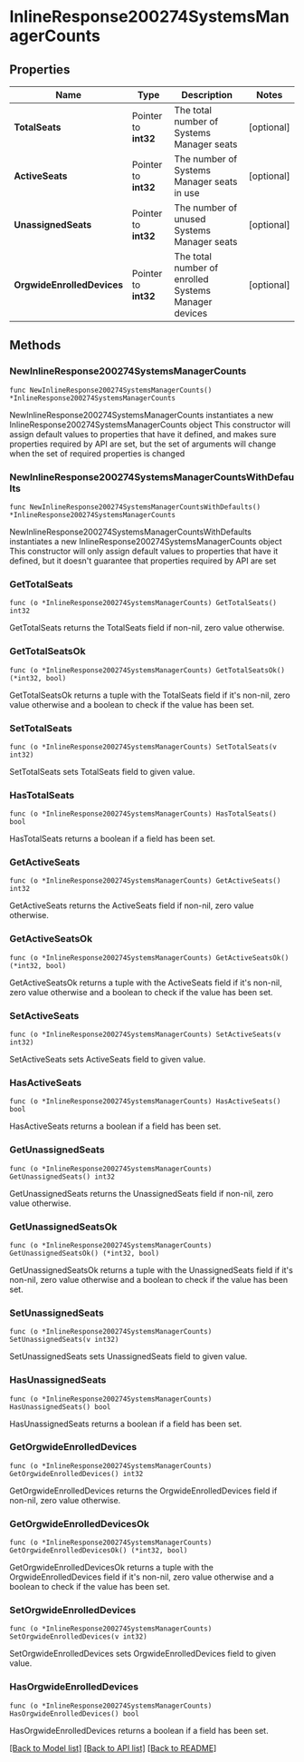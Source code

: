 # InlineResponse200274SystemsManagerCounts

## Properties

Name | Type | Description | Notes
------------ | ------------- | ------------- | -------------
**TotalSeats** | Pointer to **int32** | The total number of Systems Manager seats | [optional] 
**ActiveSeats** | Pointer to **int32** | The number of Systems Manager seats in use | [optional] 
**UnassignedSeats** | Pointer to **int32** | The number of unused Systems Manager seats | [optional] 
**OrgwideEnrolledDevices** | Pointer to **int32** | The total number of enrolled Systems Manager devices | [optional] 

## Methods

### NewInlineResponse200274SystemsManagerCounts

`func NewInlineResponse200274SystemsManagerCounts() *InlineResponse200274SystemsManagerCounts`

NewInlineResponse200274SystemsManagerCounts instantiates a new InlineResponse200274SystemsManagerCounts object
This constructor will assign default values to properties that have it defined,
and makes sure properties required by API are set, but the set of arguments
will change when the set of required properties is changed

### NewInlineResponse200274SystemsManagerCountsWithDefaults

`func NewInlineResponse200274SystemsManagerCountsWithDefaults() *InlineResponse200274SystemsManagerCounts`

NewInlineResponse200274SystemsManagerCountsWithDefaults instantiates a new InlineResponse200274SystemsManagerCounts object
This constructor will only assign default values to properties that have it defined,
but it doesn't guarantee that properties required by API are set

### GetTotalSeats

`func (o *InlineResponse200274SystemsManagerCounts) GetTotalSeats() int32`

GetTotalSeats returns the TotalSeats field if non-nil, zero value otherwise.

### GetTotalSeatsOk

`func (o *InlineResponse200274SystemsManagerCounts) GetTotalSeatsOk() (*int32, bool)`

GetTotalSeatsOk returns a tuple with the TotalSeats field if it's non-nil, zero value otherwise
and a boolean to check if the value has been set.

### SetTotalSeats

`func (o *InlineResponse200274SystemsManagerCounts) SetTotalSeats(v int32)`

SetTotalSeats sets TotalSeats field to given value.

### HasTotalSeats

`func (o *InlineResponse200274SystemsManagerCounts) HasTotalSeats() bool`

HasTotalSeats returns a boolean if a field has been set.

### GetActiveSeats

`func (o *InlineResponse200274SystemsManagerCounts) GetActiveSeats() int32`

GetActiveSeats returns the ActiveSeats field if non-nil, zero value otherwise.

### GetActiveSeatsOk

`func (o *InlineResponse200274SystemsManagerCounts) GetActiveSeatsOk() (*int32, bool)`

GetActiveSeatsOk returns a tuple with the ActiveSeats field if it's non-nil, zero value otherwise
and a boolean to check if the value has been set.

### SetActiveSeats

`func (o *InlineResponse200274SystemsManagerCounts) SetActiveSeats(v int32)`

SetActiveSeats sets ActiveSeats field to given value.

### HasActiveSeats

`func (o *InlineResponse200274SystemsManagerCounts) HasActiveSeats() bool`

HasActiveSeats returns a boolean if a field has been set.

### GetUnassignedSeats

`func (o *InlineResponse200274SystemsManagerCounts) GetUnassignedSeats() int32`

GetUnassignedSeats returns the UnassignedSeats field if non-nil, zero value otherwise.

### GetUnassignedSeatsOk

`func (o *InlineResponse200274SystemsManagerCounts) GetUnassignedSeatsOk() (*int32, bool)`

GetUnassignedSeatsOk returns a tuple with the UnassignedSeats field if it's non-nil, zero value otherwise
and a boolean to check if the value has been set.

### SetUnassignedSeats

`func (o *InlineResponse200274SystemsManagerCounts) SetUnassignedSeats(v int32)`

SetUnassignedSeats sets UnassignedSeats field to given value.

### HasUnassignedSeats

`func (o *InlineResponse200274SystemsManagerCounts) HasUnassignedSeats() bool`

HasUnassignedSeats returns a boolean if a field has been set.

### GetOrgwideEnrolledDevices

`func (o *InlineResponse200274SystemsManagerCounts) GetOrgwideEnrolledDevices() int32`

GetOrgwideEnrolledDevices returns the OrgwideEnrolledDevices field if non-nil, zero value otherwise.

### GetOrgwideEnrolledDevicesOk

`func (o *InlineResponse200274SystemsManagerCounts) GetOrgwideEnrolledDevicesOk() (*int32, bool)`

GetOrgwideEnrolledDevicesOk returns a tuple with the OrgwideEnrolledDevices field if it's non-nil, zero value otherwise
and a boolean to check if the value has been set.

### SetOrgwideEnrolledDevices

`func (o *InlineResponse200274SystemsManagerCounts) SetOrgwideEnrolledDevices(v int32)`

SetOrgwideEnrolledDevices sets OrgwideEnrolledDevices field to given value.

### HasOrgwideEnrolledDevices

`func (o *InlineResponse200274SystemsManagerCounts) HasOrgwideEnrolledDevices() bool`

HasOrgwideEnrolledDevices returns a boolean if a field has been set.


[[Back to Model list]](../README.md#documentation-for-models) [[Back to API list]](../README.md#documentation-for-api-endpoints) [[Back to README]](../README.md)


